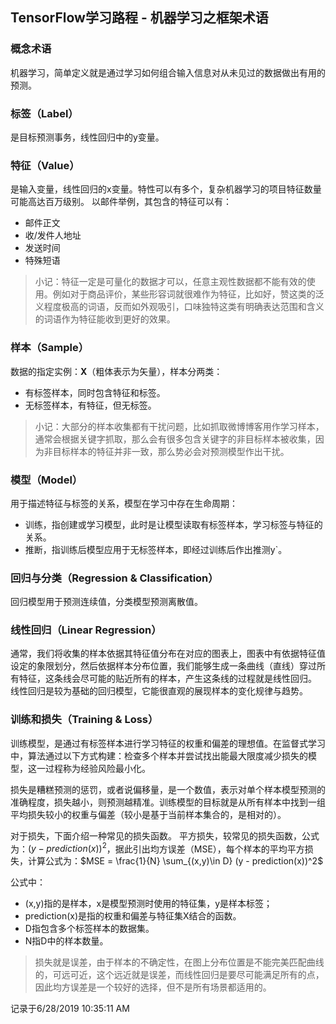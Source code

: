 ## TensorFlow学习路程 - 机器学习之框架术语 ##
### 概念术语 ###
机器学习，简单定义就是通过学习如何组合输入信息对从未见过的数据做出有用的预测。

### 标签（Label） ###
是目标预测事务，线性回归中的y变量。
### 特征（Value） ###
是输入变量，线性回归的x变量。特性可以有多个，复杂机器学习的项目特征数量可能高达百万级别。
以邮件举例，其包含的特征可以有：

- 邮件正文
- 收/发件人地址
- 发送时间
- 特殊短语

> 小记：特征一定是可量化的数据才可以，任意主观性数据都不能有效的使用。例如对于商品评价，某些形容词就很难作为特征，比如好，赞这类的泛义程度极高的词语，反而如外观吸引，口味独特这类有明确表达范围和含义的词语作为特征能收到更好的效果。

### 样本（Sample） ###
数据的指定实例：**X**（粗体表示为矢量），样本分两类：

- 有标签样本，同时包含特征和标签。
- 无标签样本，有特征，但无标签。

> 小记：大部分的样本收集都有干扰问题，比如抓取微博博客用作学习样本，通常会根据关键字抓取，那么会有很多包含关键字的非目标样本被收集，因为非目标样本的特征并非一致，那么势必会对预测模型作出干扰。

### 模型（Model） ###
用于描述特征与标签的关系，模型在学习中存在生命周期：

- 训练，指创建或学习模型，此时是让模型读取有标签样本，学习标签与特征的关系。
- 推断，指训练后模型应用于无标签样本，即经过训练后作出推测y`。


### 回归与分类（Regression & Classification） ###
回归模型用于预测连续值，分类模型预测离散值。

### 线性回归（Linear Regression） ###
通常，我们将收集的样本依据其特征值分布在对应的图表上，图表中有依据特征值设定的象限划分，然后依据样本分布位置，我们能够生成一条曲线（直线）穿过所有特征，这条线会尽可能的贴近所有的样本，产生这条线的过程就是线性回归。
线性回归是较为基础的回归模型，它能很直观的展现样本的变化规律与趋势。

### 训练和损失（Training & Loss） ###
训练模型，是通过有标签样本进行学习特征的权重和偏差的理想值。在监督式学习中，算法通过以下方式构建：检查多个样本并尝试找出能最大限度减少损失的模型，这一过程称为经验风险最小化。

损失是糟糕预测的惩罚，或者说偏移量，是一个数值，表示对单个样本模型预测的准确程度，损失越小，则预测越精准。训练模型的目标就是从所有样本中找到一组平均损失较小的权重与偏差（较小是基于当前样本集合的，是相对的）。

对于损失，下面介绍一种常见的损失函数。
平方损失，较常见的损失函数，公式为：$(y - prediction(x))^2$，据此引出均方误差（MSE），每个样本的平均平方损失，计算公式为：$MSE = \frac{1}{N} \sum_{(x,y)\in D} (y - prediction(x))^2$

公式中：

- (x,y)指的是样本，x是模型预测时使用的特征集，y是样本标签；
- prediction(x)是指的权重和偏差与特征集X结合的函数。
- D指包含多个标签样本的数据集。
- N指D中的样本数量。

> 损失就是误差，由于样本的不确定性，在图上分布位置是不能完美匹配曲线的，可远可近，这个远近就是误差，而线性回归是要尽可能满足所有的点，因此均方误差是一个较好的选择，但不是所有场景都适用的。

记录于6/28/2019 10:35:11 AM 